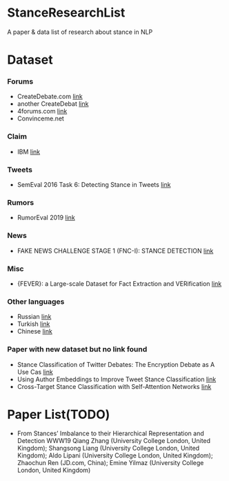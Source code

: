 # StanceResearchList
A paper &amp; data list of research about stance in NLP

# Dataset

### Forums
* CreateDebate.com [link](http://www.hlt.utdallas.edu/~saidul/stance/stance.html)
* another CreateDebat [link](https://github.com/yangliuy/Debate-DataSets_NAACL13)
* 4forums.com [link](https://nlds.soe.ucsc.edu/iac2)
* Convinceme.net

### Claim
* IBM [link](http://www.research.ibm.com/haifa/dept/vst/debating_data.shtml#Claim%20Stance)

### Tweets
* SemEval 2016 Task 6: Detecting Stance in Tweets [link](http://alt.qcri.org/semeval2016/task6/)

### Rumors
* RumorEval 2019 [link](https://competitions.codalab.org/competitions/19938#learn_the_details)

### News
* FAKE NEWS CHALLENGE STAGE 1 (FNC-I): STANCE DETECTION [link](http://www.fakenewschallenge.org/)

### Misc
* {FEVER}: a Large-scale Dataset for Fact Extraction and VERification [link](http://fever.ai)

### Other languages
* Russian [link](https://github.com/lozhn/rustance)
* Turkish [link](https://github.com/dkucuk/Stance-Detection-Turkish-V3)
* Chinese [link](http://tcci.ccf.org.cn/conference/2016/pages/page05_evadata.html)

### Paper with new dataset but no link found
* Stance Classification of Twitter Debates: The Encryption Debate as A Use Cas [link](https://dl.acm.org/citation.cfm?doid=3097286.3097288)
* Using Author Embeddings to Improve Tweet Stance Classification [link](http://www.cs.jhu.edu/~mdredze/publications/2018_benton_wnut.pdf)
* Cross-Target Stance Classification with Self-Attention Networks [link](http://aclweb.org/anthology/P18-2123)

# Paper List(TODO)
* From Stances’ Imbalance to their Hierarchical Representation and Detection WWW19
Qiang Zhang (University College London, United Kingdom); Shangsong Liang (University College London, United Kingdom); Aldo Lipani (University College London, United Kingdom); Zhaochun Ren (JD.com, China); Emine Yilmaz (University College London, United Kingdom)
